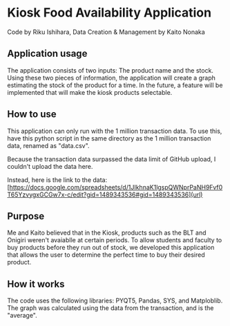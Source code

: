 # Kiosk Food Availability Application
 Code by Riku Ishihara, Data Creation & Management by Kaito Nonaka

 ## Application usage
The application consists of two inputs: The product name and the stock. Using these two pieces of information, the application will create a graph estimating the stock of the product for a time. In the future, a feature will be implemented that will make the kiosk products selectable.

 ## How to use
This application can only run with the 1 million transaction data. To use this, have this python script in the same directory as the 1 million transaction data, renamed as "data.csv".

Because the transaction data surpassed the data limit of GitHub upload, I couldn't upload the data here.

Instead, here is the link to the data:
[https://docs.google.com/spreadsheets/d/1JIkhnaK1lgspQWNprPaNH9Fvf0T65YzvygxGCGw7x-c/edit?gid=1489343536#gid=1489343536](url)

## Purpose
Me and Kaito believed that in the Kiosk, products such as the BLT and Onigiri weren't avaiablle at certain periods. To allow students and faculty to buy products before they run out of stock, we developed this application that allows the user to determine the perfect time to buy their desired product. 

## How it works
The code uses the following libraries: PYQT5, Pandas, SYS, and Matploblib. The graph was calculated using the data from the transaction, and is the "average".
